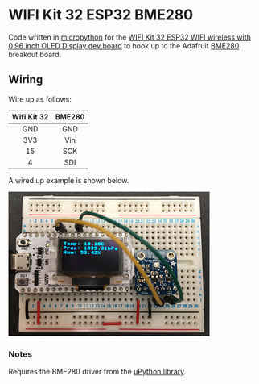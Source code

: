 # WIFI Kit 32 ESP32 BME280

Code written in [micropython](http://micropython.org/) for the [WIFI Kit 32 ESP32 WIFI wireless with 0.96 inch OLED Display dev board](https://www.amazon.co.uk/gp/product/B078MCR8FY/ref=ppx_yo_dt_b_asin_title_o03__o00_s00?ie=UTF8&psc=1) to hook up to the Adafruit [BME280](https://www.adafruit.com/product/2652) breakout board.

## Wiring

Wire up as follows:

Wifi Kit 32 | BME280
:---: | :---:
GND | GND
3V3 | Vin
15 | SCK
4 | SDI

A wired up example is shown below.

![Wired Bpard](https://raw.githubusercontent.com/IainColledge/WIFIKit32ESP32BME280/master/board.jpg)

### Notes

Requires the BME280 driver from the [uPython library](https://github.com/IainColledge/uPythonDevices).